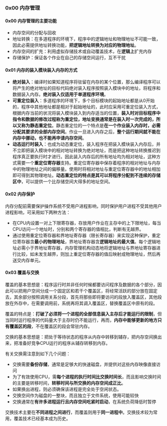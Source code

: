 ### 0x00 内存管理

#### 0x00 内存管理的主要功能

* 内存空间的分配与回收
* 地址转换：在多道程序的环境下，程序中的逻辑地址和物理地址不可能一致，因此必需提供地址转换功能，**把逻辑地址转换为对应的物理地址**。
* 内存空间的扩充：利用虚拟存储技术或自动覆盖技术，在**逻辑上**扩充内存
* 存储保护：保证各个作业在自己的存储空间运行，互不干扰

#### 0x01 内存的装入模块装入内存的方式

* **绝对装入**：编译时如果知道程序将驻留在内存的某个位置，那么编译程序可以将产生的绝对地址的目标代码绝对装入程序按照装入模块中的地址，将程序和数据装入内存。**绝对装入仅适用于单道程序环境**。
* **可重定位装入**：多道程序的环境下，多个目标模块的起始地址都是从0开始的，程序中其他地址都是相对于起始地址的，此时应采用可重定位装入方式，根据内存当前的状况将装入模块装入到内存适当的位置，**装入时对目标程序中指令和数据的修改过程称为重定位，地址变换通常是在装入时一次完成的，所以又称为静态重定位**。静态重定位的一个特点是**在一个作业装入内存时，必需分配其要求的全部内存空间**。作业一旦进入内存之后，**整个运行期间就不能在内存中挪动，也不能再申请内存空间**。
* **动态运行时装入**：也成为动态重定位，装入程序在把装入模块装入内存后，并不立即把装入模块中的相对地址转换为绝对地址，而是把这种地址转换推迟到程序真正要执行时才进行。因此装入内存后的所有地址均为相对地址，这种方式需要一个**重定位寄存器**支持。重定位寄存器中保存着程序的相对地址与内存中的物理地址之间的偏移量。使用时将相对地址与重定位寄存器中的地址相加即可得到其物理地址。**动态重定位的特点是其可以将程序分配到不连续的存储区中**，可以提供一个比存储空间大得多的地址空间。

#### 0x02 内存保护

内存分配前需要保护操作系统不受用户进程影响，同时保护用户进程不受其他用户进程影响，可采用如下两种方法：

* 在CPU内设置一对上下限寄存器，存放用户作业在主存中的上下限地址，每当CPU访问一个地址时，分别和两个寄存器的值相比，判断有无越界。
* 通过使用重定位寄存器和界地址寄存器（限长寄存器）来实现这种保护，重定位寄存器含**最小的物理地址**，界地址寄存器含**逻辑地址的最大值**。每个逻辑地址必需小于界地址寄存器，内存管理机构动态地将逻辑地址与界地址寄存器进行比较，如未发生越界，则加上重定位寄存器的值后映射成物理地址，然后再送交内存单元。

#### 0x03 覆盖与交换

覆盖的基本思想是：程序运行时并非任何时候都要访问程序及数据的各个部分，因此可以把用户空间分成一个固定区和若干个覆盖区，将经常活跃的部分放在固定去，其余部分按照调用关系分段，首先将那些即将要访问的段放入覆盖区，其他段放在外存中，在需要调用前，系统再将其调入覆盖区，替换覆盖区中原有的段。

覆盖的特点是：**打破了必须将一个进程的全部信息装入主存后才能运行的限制**，但当同时运行程序的代码量大于主存时仍不能运行，再而，**内存中能够更新的地方只有覆盖区的段**，不在覆盖区的段会常驻内存。

交换的基本思想是：把处于等待状态的程序从内存中转移到辅存，把内存空间换出来，把准备好竞争CPU运行的程序从辅存转移到内存。

有关交换需注意到如下几个问题：

* 交换需要**备份存储**，通常是足够大的快速磁盘，并提供对这些内存映像直接访问
* 为了有效使用CPU，需**每个进程的执行时间比交换时间长**，而且影响交换时间的主要是转移时间，**转移时间与所交换的内存空间成正比**。
* 如果换出进程，则必须确保该进程是完全处于空闲状态。
* 交换空间作为磁盘的一整块，而且独立于文件系统，使用可能较快
* 交换通常在**有许多进程运行且内存空间吃紧时启动**，在系统负荷降低时暂停

交换技术主要在**不同进程之间进行**，而覆盖则用于**同一进程中**。交换技术较为常用，覆盖技术已经基本成为历史。